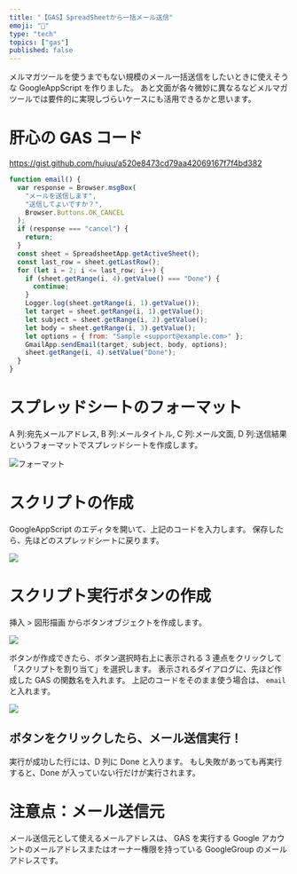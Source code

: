 ```yaml
---
title: "【GAS】SpreadSheetから一括メール送信"
emoji: "📨"
type: "tech"
topics: ["gas"]
published: false
---
```


メルマガツールを使うまでもない規模のメール一括送信をしたいときに使えそうな GoogleAppScript を作りました。
あと文面が各々微妙に異なるなどメルマガツールでは要件的に実現しづらいケースにも活用できるかと思います。

# 肝心の GAS コード

https://gist.github.com/hujuu/a520e8473cd79aa42069167f7f4bd382

```js
function email() {
  var response = Browser.msgBox(
    "メールを送信します",
    "送信してよいですか？",
    Browser.Buttons.OK_CANCEL
  );
  if (response === "cancel") {
    return;
  }
  const sheet = SpreadsheetApp.getActiveSheet();
  const last_row = sheet.getLastRow();
  for (let i = 2; i <= last_row; i++) {
    if (sheet.getRange(i, 4).getValue() === "Done") {
      continue;
    }
    Logger.log(sheet.getRange(i, 1).getValue());
    let target = sheet.getRange(i, 1).getValue();
    let subject = sheet.getRange(i, 2).getValue();
    let body = sheet.getRange(i, 3).getValue();
    let options = { from: "Sample <support@example.com>" };
    GmailApp.sendEmail(target, subject, body, options);
    sheet.getRange(i, 4).setValue("Done");
  }
}
```

# スプレッドシートのフォーマット

A 列:宛先メールアドレス, B 列:メールタイトル, C 列:メール文面, D 列:送信結果
というフォーマットでスプレッドシートを作成します。

![フォーマット](https://storage.googleapis.com/zenn-user-upload/42e2d1e2f17c-20220601.png)

# スクリプトの作成

GoogleAppScript のエディタを開いて、上記のコードを入力します。
保存したら、先ほどのスプレッドシートに戻ります。

![](https://storage.googleapis.com/zenn-user-upload/1060dda12aad-20220601.png)

# スクリプト実行ボタンの作成

挿入 > 図形描画 からボタンオブジェクトを作成します。

![](https://storage.googleapis.com/zenn-user-upload/94eedfe419bf-20220601.png)

ボタンが作成できたら、ボタン選択時右上に表示される 3 連点をクリックして「スクリプトを割り当て」を選択します。
表示されるダイアログに、先ほど作成した GAS の関数名を入れます。
上記のコードをそのまま使う場合は、 `email` と入れます。

![](https://storage.googleapis.com/zenn-user-upload/6165f161016a-20220601.png)

## ボタンをクリックしたら、メール送信実行！

実行が成功した行には、D 列に Done と入ります。
もし失敗があっても再実行すると、Done が入っていない行だけが実行されます。

# 注意点：メール送信元

メール送信元として使えるメールアドレスは、
GAS を実行する Google アカウントのメールアドレスまたはオーナー権限を持っている GoogleGroup のメールアドレスです。
